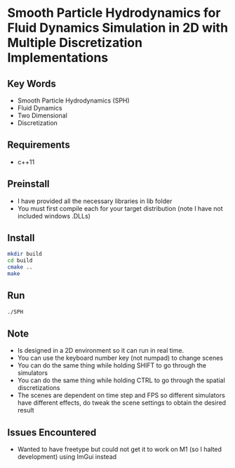 # Smooth Particle Hydrodynamics for Fluid Dynamics Simulation in 2D with Multiple Discretization Implementations

## Key Words

- Smooth Particle Hydrodynamics (SPH)
- Fluid Dynamics
- Two Dimensional
- Discretization

## Requirements

- c++11

## Preinstall

- I have provided all the necessary libraries in lib folder
- You must first compile each for your target distribution (note I have not included windows .DLLs)

## Install

```bash
mkdir build
cd build
cmake ..
make
```

## Run

```bash
./SPH
```

## Note

- Is designed in a 2D environment so it can run in real time.
- You can use the keyboard number key (not numpad) to change scenes
- You can do the same thing while holding SHIFT to go through the simulators
- You can do the same thing while holding CTRL to go through the spatial discretizations
- The scenes are dependent on time step and FPS so different simulators have different effects, do tweak the scene settings to obtain the desired result

## Issues Encountered

- Wanted to have freetype but could not get it to work on M1 (so I halted development) using ImGui instead
